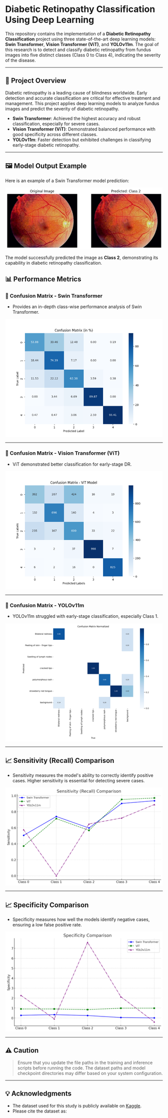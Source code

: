 # Diabetic Retinopathy Classification Using Deep Learning

This repository contains the implementation of a **Diabetic Retinopathy Classification** project using three state-of-the-art deep learning models: **Swin Transformer**, **Vision Transformer (ViT)**, and **YOLOv11m**. The goal of this research is to detect and classify diabetic retinopathy from fundus images into five distinct classes (Class 0 to Class 4), indicating the severity of the disease.

---

## 📌 **Project Overview**

Diabetic retinopathy is a leading cause of blindness worldwide. Early detection and accurate classification are critical for effective treatment and management. This project applies deep learning models to analyze fundus images and predict the severity of diabetic retinopathy.

- **Swin Transformer**: Achieved the highest accuracy and robust classification, especially for severe cases.
- **Vision Transformer (ViT)**: Demonstrated balanced performance with good specificity across different classes.
- **YOLOv11m**: Faster detection but exhibited challenges in classifying early-stage diabetic retinopathy.

---

## 🖼️ **Model Output Example**

Here is an example of a Swin Transformer model prediction:

![Swin Transformer Model Output](performance%20metrics/Swin%20model%20output.png)

The model successfully predicted the image as **Class 2**, demonstrating its capability in diabetic retinopathy classification.

## 📊 **Performance Metrics**

### 🔎 **Confusion Matrix - Swin Transformer**
- Provides an in-depth class-wise performance analysis of Swin Transformer.
  
![Swin Transformer Confusion Matrix](performance%20metrics/swin%20transformer%20confusion%20matrix.png)

---

### 🔎 **Confusion Matrix - Vision Transformer (ViT)**

- ViT demonstrated better classification for early-stage DR.

![ViT Confusion Matrix](performance%20metrics/vit%20confusion%20matrix.png)

---

### 🔎 **Confusion Matrix - YOLOv11m**

- YOLOv11m struggled with early-stage classification, especially Class 1.

![YOLOv11m Confusion Matrix](performance%20metrics/yolo%20confusion_matrix_normalized.png)

---

## 📈 **Sensitivity (Recall) Comparison**

- Sensitivity measures the model's ability to correctly identify positive cases. Higher sensitivity is essential for detecting severe cases.

![Sensitivity (Recall) Comparison](performance%20metrics/Sensitivity%20(Recall)%20Comparison.png)

---

## 📈 **Specificity Comparison**

- Specificity measures how well the models identify negative cases, ensuring a low false positive rate.

![Specificity Comparison](performance%20metrics/Specificity%20Comparison.png)

---

## ⚠️ **Caution**
> Ensure that you update the file paths in the training and inference scripts before running the code. The dataset paths and model checkpoint directories may differ based on your system configuration.

---

## 💡 **Acknowledgments**

- The dataset used for this study is publicly available on [Kaggle](https://www.kaggle.com/c/diabetic-retinopathy-detection/data).
- Please cite the dataset as:
  
